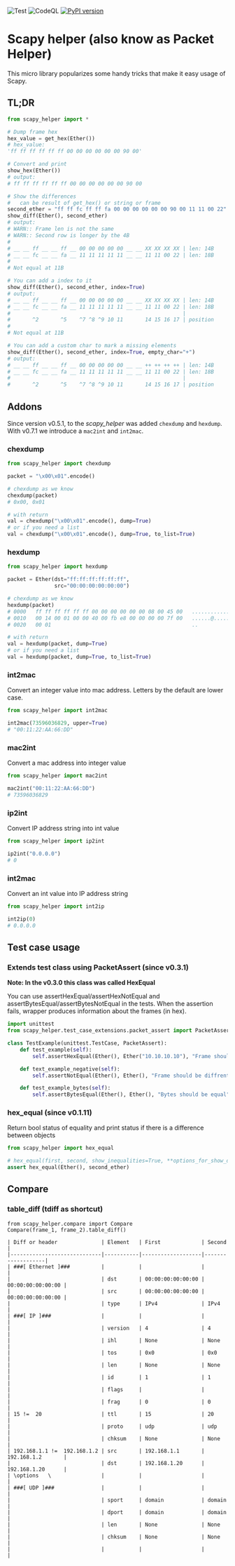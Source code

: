![Test](https://github.com/NexSabre/scapy_helper/workflows/Test/badge.svg?branch=master)
![CodeQL](https://github.com/NexSabre/scapy_helper/workflows/CodeQL/badge.svg?branch=master)
[![PyPI version](https://badge.fury.io/py/scapy-helper.svg)](https://badge.fury.io/py/scapy-helper)

# Scapy helper (also know as Packet Helper) 
This micro library popularizes some handy tricks that make it easy usage of Scapy.

## TL;DR
```python
from scapy_helper import *

# Dump frame hex
hex_value = get_hex(Ether())
# hex_value: 
'ff ff ff ff ff ff 00 00 00 00 00 00 90 00'

# Convert and print 
show_hex(Ether())
# output: 
# ff ff ff ff ff ff 00 00 00 00 00 00 90 00

# Show the differences
#   can be result of get_hex() or string or frame
second_ether = "ff ff fc ff ff fa 00 00 00 00 00 00 90 00 11 11 00 22" 
show_diff(Ether(), second_ether)
# output: 
# WARN:: Frame len is not the same
# WARN:: Second row is longer by the 4B
#
# __ __ ff __ __ ff __ 00 00 00 00 00 __ __ XX XX XX XX | len: 14B
# __ __ fc __ __ fa __ 11 11 11 11 11 __ __ 11 11 00 22 | len: 18B
#
# Not equal at 11B

# You can add a index to it
show_diff(Ether(), second_ether, index=True)
# output: 
# __ __ ff __ __ ff __ 00 00 00 00 00 __ __ XX XX XX XX | len: 14B
# __ __ fc __ __ fa __ 11 11 11 11 11 __ __ 11 11 00 22 | len: 18B
#                                                       |
#       ^2       ^5    ^7 ^8 ^9 10 11       14 15 16 17 | position
#
# Not equal at 11B

# You can add a custom char to mark a missing elements
show_diff(Ether(), second_ether, index=True, empty_char="+")
# output: 
# __ __ ff __ __ ff __ 00 00 00 00 00 __ __ ++ ++ ++ ++ | len: 14B
# __ __ fc __ __ fa __ 11 11 11 11 11 __ __ 11 11 00 22 | len: 18B
#                                                       |
#       ^2       ^5    ^7 ^8 ^9 10 11       14 15 16 17 | position
```

## Addons
Since version v0.5.1, to the _scapy_helper_ was added `chexdump` and `hexdump`. 
With v0.7.1 we introduce a `mac2int` and `int2mac`. 

### chexdump
```python
from scapy_helper import chexdump

packet = "\x00\x01".encode()

# chexdump as we know 
chexdump(packet)
# 0x00, 0x01

# with return 
val = chexdump("\x00\x01".encode(), dump=True)
# or if you need a list
val = chexdump("\x00\x01".encode(), dump=True, to_list=True)
```

### hexdump
```python
from scapy_helper import hexdump

packet = Ether(dst="ff:ff:ff:ff:ff:ff",
               src="00:00:00:00:00:00")

# chexdump as we know 
hexdump(packet)
# 0000   ff ff ff ff ff ff 00 00 00 00 00 00 08 00 45 00   ..............E.
# 0010   00 14 00 01 00 00 40 00 fb e8 00 00 00 00 7f 00   ......@.........
# 0020   00 01                                             ..

# with return 
val = hexdump(packet, dump=True)
# or if you need a list
val = hexdump(packet, dump=True, to_list=True)
```

### int2mac
Convert an integer value into mac address. Letters by the default are lower case. 
```python
from scapy_helper import int2mac

int2mac(73596036829, upper=True)
# "00:11:22:AA:66:DD"
```

### mac2int
Convert a mac address into integer value 
```python
from scapy_helper import mac2int

mac2int("00:11:22:AA:66:DD")
# 73596036829
```

### ip2int
Convert IP address string into int value
```python
from scapy_helper import ip2int

ip2int("0.0.0.0")
# 0
```

### int2mac
Convert an int value into IP address string
```python
from scapy_helper import int2ip

int2ip(0)
# 0.0.0.0
```

## Test case usage
### Extends test class using PacketAssert (since v0.3.1)
__Note: In the v0.3.0 this class was called HexEqual__

You can use assertHexEqual/assertHexNotEqual and assertBytesEqual/assertBytesNotEqual in the tests.
When the assertion fails, wrapper produces information about the frames (in hex).

```python
import unittest
from scapy_helper.test_case_extensions.packet_assert import PacketAssert

class TestExample(unittest.TestCase, PacketAssert):
    def test_example(self):
        self.assertHexEqual(Ether(), Ether("10.10.10.10"), "Frame should be the same")

    def text_example_negative(self):
        self.assertNotEqual(Ether(), Ether(), "Frame should be diffrent")

    def test_example_bytes(self):
        self.assertBytesEqual(Ether(), Ether(), "Bytes should be equal")
```


### hex_equal (since v0.1.11)
Return bool status of equality and print status if there is a difference between objects
```python
from scapy_helper import hex_equal

# hex_equal(first, second, show_inequalities=True, **options_for_show_diff):
assert hex_equal(Ether(), second_ether)
```

## Compare
### table_diff (tdiff as shortcut)
```text
from scapy_helper.compare import Compare
Compare(frame_1, frame_2).table_diff()

| Diff or header              | Element   | First             | Second            |
|-----------------------------|-----------|-------------------|-------------------|
| ###[ Ethernet ]###          |           |                   |                   |
|                             | dst       | 00:00:00:00:00:00 | 00:00:00:00:00:00 |
|                             | src       | 00:00:00:00:00:00 | 00:00:00:00:00:00 |
|                             | type      | IPv4              | IPv4              |
| ###[ IP ]###                |           |                   |                   |
|                             | version   | 4                 | 4                 |
|                             | ihl       | None              | None              |
|                             | tos       | 0x0               | 0x0               |
|                             | len       | None              | None              |
|                             | id        | 1                 | 1                 |
|                             | flags     |                   |                   |
|                             | frag      | 0                 | 0                 |
| 15 !=  20                   | ttl       | 15                | 20                |
|                             | proto     | udp               | udp               |
|                             | chksum    | None              | None              |
| 192.168.1.1 !=  192.168.1.2 | src       | 192.168.1.1       | 192.168.1.2       |
|                             | dst       | 192.168.1.20      | 192.168.1.20      |
| \options   \                |           |                   |                   |
| ###[ UDP ]###               |           |                   |                   |
|                             | sport     | domain            | domain            |
|                             | dport     | domain            | domain            |
|                             | len       | None              | None              |
|                             | chksum    | None              | None              |
|                             |           |                   |                   |

```
